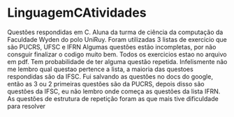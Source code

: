 # LinguagemCAtividades
Questões respondidas em C.
Aluna da turma de ciência da computação da Faculdade Wyden do polo UniRuy.
Foram utilizadas 3 listas de exercicio que são PUCRS, UFSC e IFRN
Algumas questões estão incompletas, por não consguir finalizar o codigo muito bem. Todos os exercicios estao no arquivo em pdf.
Tem probabilidade de ter alguma questão repetida.
Infelismente não me lembro qual questao pertence a lista, a maioria das questoes respondidas são da IFSC.
Fui salvando as questões no docs do google, então as 3 ou 2 primeiras questões são da PUCRS, depois  disso são questões da IFSC, eu não lembro onde começa as questões da lista IFRN.
As questões de estrutura de repetição foram as que mais tive dificuldade para resolver

